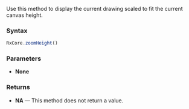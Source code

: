 Use this method to display the current drawing scaled to fit the current canvas height.

### Syntax

```typescript
RxCore.zoomHeight()
```

### Parameters

- **None**

### Returns

- **NA** — This method does not return a value.